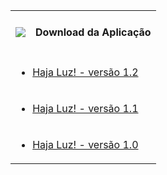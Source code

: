 <table align="center">
	<tr>
		<td><img src="https://github.com/RonildoSouza/HajaLuz/blob/master/Design/icone/mdpi/haja_luz.png" /></td>
		<td><h4>Download da Aplicação</h4></td>
	</tr>
	<tr>
		<td colspan="2">
			<ul>
				<li><a href="https://github.com/RonildoSouza/HajaLuz/raw/master/Releases/Release1.2/Haja%20Luz!.apk">Haja Luz! - versão 1.2</a></li>
			</ul>
		</td>
	</tr>
	<tr>
		<td colspan="2">
			<ul>
				<li><a href="https://github.com/RonildoSouza/HajaLuz/raw/master/Releases/Release1.1/Haja%20Luz!.apk">Haja Luz! - versão 1.1</a></li>
			</ul>
		</td>
	</tr>
	<tr>
		<td colspan="2">
			<ul>
				<li><a href="https://github.com/RonildoSouza/HajaLuz/raw/master/Releases/Release1.0/Haja%20Luz!.apk">Haja Luz! - versão 1.0</a></li>
			</ul>
		</td>
	</tr>
</table>
